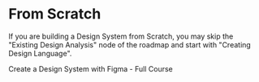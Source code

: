 # From Scratch

If you are building a Design System from Scratch, you may skip the "Existing Design Analysis" node of the roadmap and start with "Creating Design Language".

<BadgeLink colorScheme='blue' badgeText='Watch' href='https://www.youtube.com/watch?v=RYDiDpW2VkM'>Create a Design System with Figma - Full Course</BadgeLink>

